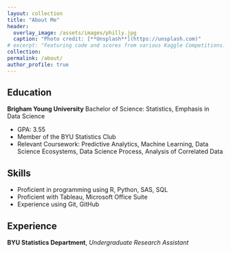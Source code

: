 ```yaml
---
layout: collection
title: "About Me"
header:
  overlay_image: /assets/images/philly.jpg
  caption: "Photo credit: [**Unsplash**](https://unsplash.com)"
# excerpt: "Featuring code and scores from various Kaggle Competitions."
collection: 
permalink: /about/
author_profile: true
---
```


## Education
**Brigham Young University**
Bachelor of Science: Statistics, Emphasis in Data Science
- GPA: 3.55
- Member of the BYU Statistics Club
- Relevant Coursework: Predictive Analytics, Machine Learning, Data Science Ecosystems, Data Science Process, Analysis of Correlated Data

## Skills
- Proficient in programming using R, Python, SAS, SQL
- Proficient with Tableau, Microsoft Office Suite
- Experience using Git, GitHub

## Experience
**BYU Statistics Department**, *Undergraduate Research Assistant*
